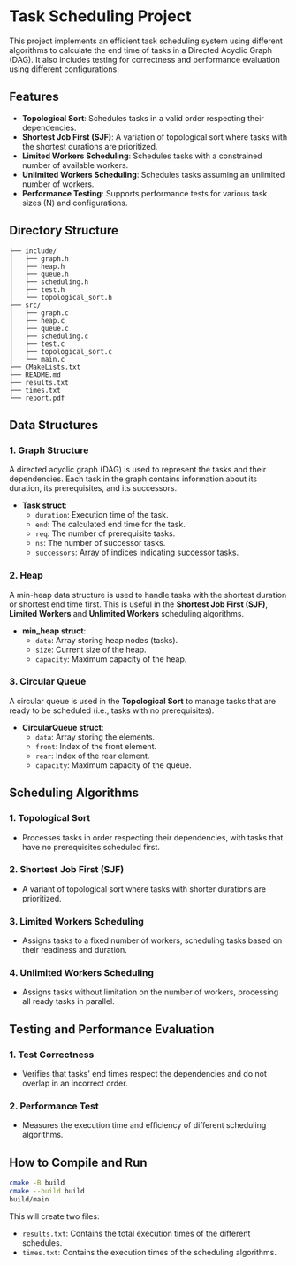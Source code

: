 # Task Scheduling Project

This project implements an efficient task scheduling system using different algorithms to calculate the end time of tasks in a Directed Acyclic Graph (DAG). It also includes testing for correctness and performance evaluation using different configurations.

## Features

- **Topological Sort**: Schedules tasks in a valid order respecting their dependencies.
- **Shortest Job First (SJF)**: A variation of topological sort where tasks with the shortest durations are prioritized.
- **Limited Workers Scheduling**: Schedules tasks with a constrained number of available workers.
- **Unlimited Workers Scheduling**: Schedules tasks assuming an unlimited number of workers.
- **Performance Testing**: Supports performance tests for various task sizes (N) and configurations.

## Directory Structure

```
├── include/
│   ├── graph.h
│   ├── heap.h
│   ├── queue.h
│   ├── scheduling.h
│   ├── test.h
│   └── topological_sort.h
├── src/
│   ├── graph.c
│   ├── heap.c
│   ├── queue.c
│   ├── scheduling.c
│   ├── test.c
│   ├── topological_sort.c
│   └── main.c
├── CMakeLists.txt
├── README.md
├── results.txt
├── times.txt
└── report.pdf
```

## Data Structures

### 1. **Graph Structure**

A directed acyclic graph (DAG) is used to represent the tasks and their dependencies. Each task in the graph contains information about its duration, its prerequisites, and its successors.

- **Task struct**:
  - `duration`: Execution time of the task.
  - `end`: The calculated end time for the task.
  - `req`: The number of prerequisite tasks.
  - `ns`: The number of successor tasks.
  - `successors`: Array of indices indicating successor tasks.

### 2. **Heap**

A min-heap data structure is used to handle tasks with the shortest duration or shortest end time first. This is useful in the **Shortest Job First (SJF)**, **Limited Workers** and **Unlimited Workers** scheduling algorithms.

- **min_heap struct**:
  - `data`: Array storing heap nodes (tasks).
  - `size`: Current size of the heap.
  - `capacity`: Maximum capacity of the heap.

### 3. **Circular Queue**

A circular queue is used in the **Topological Sort** to manage tasks that are ready to be scheduled (i.e., tasks with no prerequisites).

- **CircularQueue struct**:
  - `data`: Array storing the elements.
  - `front`: Index of the front element.
  - `rear`: Index of the rear element.
  - `capacity`: Maximum capacity of the queue.

## Scheduling Algorithms

### 1. **Topological Sort**
- Processes tasks in order respecting their dependencies, with tasks that have no prerequisites scheduled first.

### 2. **Shortest Job First (SJF)**
- A variant of topological sort where tasks with shorter durations are prioritized.

### 3. **Limited Workers Scheduling**
- Assigns tasks to a fixed number of workers, scheduling tasks based on their readiness and duration.

### 4. **Unlimited Workers Scheduling**
- Assigns tasks without limitation on the number of workers, processing all ready tasks in parallel.

## Testing and Performance Evaluation

### 1. **Test Correctness**
- Verifies that tasks' end times respect the dependencies and do not overlap in an incorrect order.

### 2. **Performance Test**
- Measures the execution time and efficiency of different scheduling algorithms.

## How to Compile and Run

```bash
cmake -B build
cmake --build build
build/main
```

This will create two files:
- `results.txt`: Contains the total execution times of the different schedules.
- `times.txt`: Contains the execution times of the scheduling algorithms.




